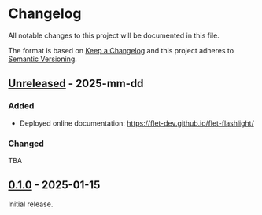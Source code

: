 # Changelog

All notable changes to this project will be documented in this file.

The format is based on [Keep a Changelog](http://keepachangelog.com/en/1.0.0/)
and this project adheres to [Semantic Versioning](http://semver.org/spec/v2.0.0.html).

## [Unreleased] - 2025-mm-dd

### Added

- Deployed online documentation: https://flet-dev.github.io/flet-flashlight/

### Changed

TBA

## [0.1.0] - 2025-01-15

Initial release.


[Unreleased]: https://github.com/flet-dev/flet-flashlight/compare/0.1.0...HEAD

[0.1.0]: https://github.com/flet-dev/flet-flashlight/releases/tag/0.1.0